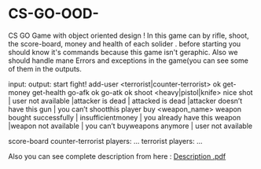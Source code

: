 # CS-GO-OOD-
CS GO Game with object oriented design !
In this game can by rifle, shoot, the score-board, money and health of each solider . before starting you should know it's commands because this game isn't geraphic.
Also we should  handle mane  Errors and exceptions in the game(you can see some of them in the outputs.

input:                                                    output:
start                                                     fight!
add-user <username> <terrorist|counter-terrorist>         ok
get-money <username>                                      <money>
get-health <username>                                     <health>
go-afk <username>                                         ok
go-atk <username>                                         ok
shoot <attacker> <attacked> <heavy|pistol|knife>          nice shot | user not available |attacker is dead | attacked is dead |attacker doesn’t have this gun |                                                                           you can’t shootthis player
buy <username> <weapon_name>                              weapon bought successfully | insufficientmoney | you already have this weapon |weapon not available |                                                                           you can’t buyweapons anymore | user not available




score-board                                               counter-terrorist players:
                                                          <username> <kills> <deaths>
                                                          ...
                                                          terrorist players:
                                                          <username> <kills> <deaths>
                                                          ...



Also you can  see complete description from here : 
[Description .pdf](https://github.com/Aliparviz/CS-GO-OOD-/files/9188379/Description.pdf)
